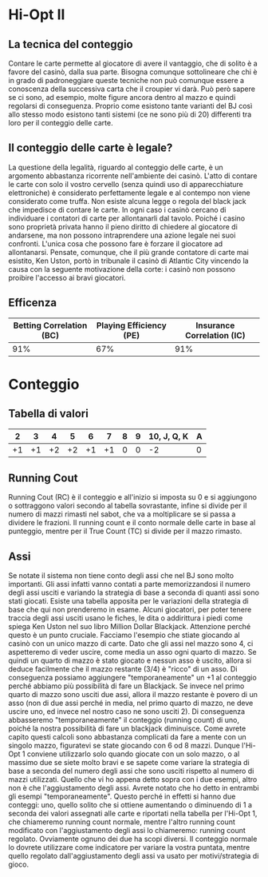 # Hi-Opt II
## La tecnica del conteggio
Contare le carte permette al giocatore di avere il vantaggio, che di solito è a favore del casinò, dalla sua parte. Bisogna comunque sottolineare che chi è in grado di padroneggiare queste tecniche non può comunque essere a conoscenza della successiva carta che il croupier vi darà. Può però sapere se ci sono, ad esempio, molte figure ancora dentro al mazzo e quindi regolarsi di conseguenza. Proprio come esistono tante varianti del BJ così allo stesso modo esistono tanti sistemi (ce ne sono più di 20) differenti tra loro per il conteggio delle carte.
## Il conteggio delle carte è legale?
La questione della legalità, riguardo al conteggio delle carte, è un argomento abbastanza ricorrente nell'ambiente dei casinò. L'atto di contare le carte con solo il vostro cervello (senza quindi uso di apparecchiature elettroniche) è considerato perfettamente legale e al contempo non viene considerato come truffa. Non esiste alcuna legge o regola del black jack che impedisce di contare le carte. In ogni caso i casinò cercano di individuare i contatori di carte per allontanarli dal tavolo. Poiché i casino sono proprietà privata hanno il pieno diritto di chiedere al giocatore di andarsene, ma non possono intraprendere una azione legale nei suoi confronti. L'unica cosa che possono fare è forzare il giocatore ad allontanarsi. Pensate, comunque, che il più grande contatore di carte mai esistito, Ken Uston, portò in tribunale il casinò di Atlantic City vincendo la causa con la seguente motivazione della corte: i casinò non possono proibire l'accesso ai bravi giocatori. 
## Efficenza
|Betting Correlation (BC)|Playing Efficiency (PE)|Insurance Correlation (IC)|
|---|---|---|
|91%|67%|91%|
# Conteggio
## Tabella di valori
| 2 | 3 | 4 | 5 | 6 | 7 | 8 | 9 | 10, J, Q, K | A |
|---|---|---|---|---|---|---|---|---|---|
| +1 | +1 | +2 | +2 | +1 | +1 | 0 | 0 | -2 | 0 |
## Running Cout
Running Cout (RC) è il conteggio e all'inizio si imposta su 0 e si aggiungono o sottraggono valori secondo al tabella sovrastante, infine si divide per il numero di mazzi rimasti nel sabot, che va a moltiplicare se si passa a dividere le frazioni.
Il running count e il conto normale delle carte in base al punteggio, mentre per il True Count (TC) si divide per il mazzo rimasto.
## Assi
Se notate il sistema non tiene conto degli assi che nel BJ sono molto importanti. Gli assi infatti vanno contati a parte memorizzandosi il numero degli assi usciti e variando la strategia di base a seconda di quanti assi sono stati giocati. Esiste una tabella apposita per le variazioni della strategia di base che qui non prenderemo in esame. Alcuni giocatori, per poter tenere traccia degli assi usciti usano le fiches, le dita o addirittura i piedi come spiega Ken Uston nel suo libro Million Dollar Blackjack. Attenzione perché questo è un punto cruciale. Facciamo l'esempio che stiate giocando al casinò con un unico mazzo di carte. Dato che gli assi nel mazzo sono 4, ci aspetteremo di veder uscire, come media un asso ogni quarto di mazzo. Se quindi un quarto di mazzo è stato giocato e nessun asso è uscito, allora si deduce facilmente che il mazzo restante (3/4) è "ricco" di un asso. Di conseguenza possiamo aggiungere "temporaneamente" un +1 al conteggio perché abbiamo più possibilità di fare un Blackjack. Se invece nel primo quarto di mazzo sono usciti due assi, allora il mazzo restante è povero di un asso (non di due assi perché in media, nel primo quarto di mazzo, ne deve uscire uno, ed invece nel nostro caso ne sono usciti 2). Di conseguenza abbasseremo "temporaneamente" il conteggio (running count) di uno, poiché la nostra possibilità di fare un blackjack diminuisce.
Come avrete capito questi calcoli sono abbastanza complicati da fare a mente con un singolo mazzo, figuratevi se state giocando con 6 od 8 mazzi. Dunque l'Hi-Opt 1 conviene utilizzarlo solo quando giocate con un solo mazzo, o al massimo due se siete molto bravi e se sapete come variare la strategia di base a seconda del numero degli assi che sono usciti rispetto al numero di mazzi utilizzati. 
Quello che vi ho appena detto sopra con i due esempi, altro non è che l'aggiustamento degli assi. Avrete notato che ho detto in entrambi gli esempi "temporaneamente". Questo perché in effetti si hanno due conteggi: uno, quello solito che si ottiene aumentando o diminuendo di 1 a seconda dei valori assegnati alle carte e riportati nella tabella per l'Hi-Opt 1, che chiameremo running count normale, mentre l'altro running count modificato con l'aggiustamento degli assi lo chiameremo: running count regolato. Ovviamente ognuno dei due ha scopi diversi. Il conteggio normale lo dovrete utilizzare come indicatore per variare la vostra puntata, mentre quello regolato dall'aggiustamento degli assi va usato per motivi/strategia di gioco. 

